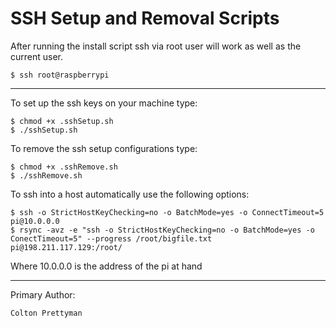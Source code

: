 # SSH Setup and Removal Scripts

After running the install script ssh via root user will work as well as the current user.
      
    $ ssh root@raspberrypi

------------------------------------------------------------------------------------------------------------------

To set up the ssh keys on your machine type:
    
    $ chmod +x .sshSetup.sh
    $ ./sshSetup.sh

To remove the ssh setup configurations type:

    $ chmod +x .sshRemove.sh
    $ ./sshRemove.sh


To ssh into a host automatically use the following options:
  
    $ ssh -o StrictHostKeyChecking=no -o BatchMode=yes -o ConnectTimeout=5 pi@10.0.0.0 
    $ rsync -avz -e "ssh -o StrictHostKeyChecking=no -o BatchMode=yes -o ConectTimeout=5" --progress /root/bigfile.txt pi@198.211.117.129:/root/

Where 10.0.0.0 is the address of the pi at hand

------------------------------------------------------------------------------------------------------------------

Primary Author:
	
	Colton Prettyman
